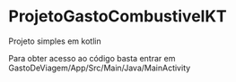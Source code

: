 # ProjetoGastoCombustivelKT
Projeto simples em kotlin 

Para obter acesso ao código basta entrar em GastoDeViagem/App/Src/Main/Java/MainActivity
